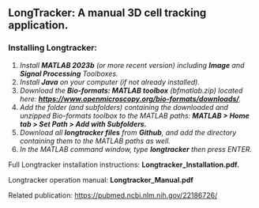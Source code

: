 ## LongTracker: A manual 3D cell tracking application. 

### Installing Longtracker:

1. _Install **MATLAB 2023b** (or more recent version) including **Image** and **Signal Processing** Toolboxes._
2. _Install **Java** on your computer (if not already installed)._
3. _Download the **Bio-formats: MATLAB toolbox** (bfmatlab.zip) located here: **https://www.openmicroscopy.org/bio-formats/downloads/**._
4. _Add the folder (and subfolders) containing the downloaded and unzipped Bio-formats toolbox to the MATLAB paths: **MATLAB > Home tab > Set Path > Add with Subfolders.**_
5. _Download all **longtracker files** from **Github**, and add the directory containing them to the MATLAB paths as well._
6. _In the MATLAB command window, type **longtracker** then press ENTER._

Full Longtracker installation instructions:  **Longtracker_Installation.pdf.**

Longtracker operation manual:  **Longtracker_Manual.pdf**

Related publication: https://pubmed.ncbi.nlm.nih.gov/22186726/

